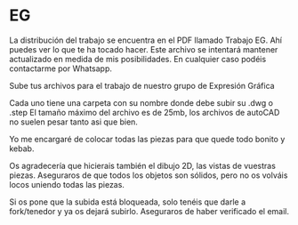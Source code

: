 # EG

La distribución del trabajo se encuentra en el PDF llamado Trabajo EG. Ahí puedes ver lo que te ha tocado hacer. Este archivo se intentará 
mantener actualizado en medida de mis posibilidades. En cualquier caso podéis contactarme por Whatsapp. 

Sube tus archivos para el trabajo de nuestro grupo de Expresión Gráfica

Cada uno tiene una carpeta con su nombre donde debe subir su .dwg o .step 
El tamaño máximo del archivo es de 25mb, los archivos de autoCAD no suelen pesar tanto asi que bien. 

Yo me encargaré de colocar todas las piezas para que quede todo bonito y kebab. 

Os agradecería que hicierais también el dibujo 2D, las vistas de vuestras piezas. Aseguraros de que todos los objetos son sólidos, pero
no os volváis locos uniendo todas las piezas.

Si os pone que la subida está bloqueada, solo tenéis que darle a fork/tenedor y ya os dejará subirlo. Aseguraros de haber verificado 
el email.
